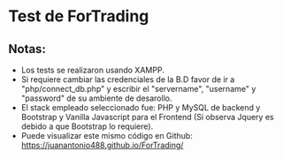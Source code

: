 # Test de ForTrading
## Notas:
* Los tests se realizaron usando XAMPP.
* Si requiere cambiar las credenciales de la B.D favor de ir a "php/connect_db.php" y escribir el "servername", "username" y "password" de su ambiente de desarollo.
* El stack empleado seleccionado fue: PHP y MySQL de backend y Bootstrap y Vanilla Javascript para el Frontend (Si observa Jquery es debido a que Bootstrap lo requiere).
* Puede visualizar este mismo código en Github: https://juanantonio488.github.io/ForTrading/
